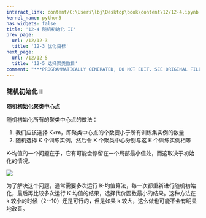 ```yaml
---
interact_link: content/C:\Users\lbj\Desktop\book\content\12/12-4.ipynb
kernel_name: python3
has_widgets: false
title: '12-4 随机初始化 II'
prev_page:
  url: /12/12-3
  title: '12-3 优化目标'
next_page:
  url: /12/12-5
  title: '12-5 选择聚类数目'
comment: "***PROGRAMMATICALLY GENERATED, DO NOT EDIT. SEE ORIGINAL FILES IN /content***"
---
```


### 随机初始化 II

**随机初始化聚类中心点**

随机初始化所有的聚类中心点的做法：
1. 我们应该选择 K<m，即聚类中心点的个数要小于所有训练集实例的数量 
2. 随机选择 K 个训练实例，然后令 K 个聚类中心分别与这 K 个训练实例相等 

K-均值的一个问题在于，它有可能会停留在一个局部最小值处，而这取决于初始化的情况。 
 

![](https://i.loli.net/2018/12/02/5c02c4153614f.png)

为了解决这个问题，通常需要多次运行 K-均值算法，每一次都重新进行随机初始化，最后再比较多次运行 K-均值的结果，选择代价函数最小的结果。这种方法在 k 较小的时候（2--10）还是可行的，但是如果 k 较大，这么做也可能不会有明显地改善。
